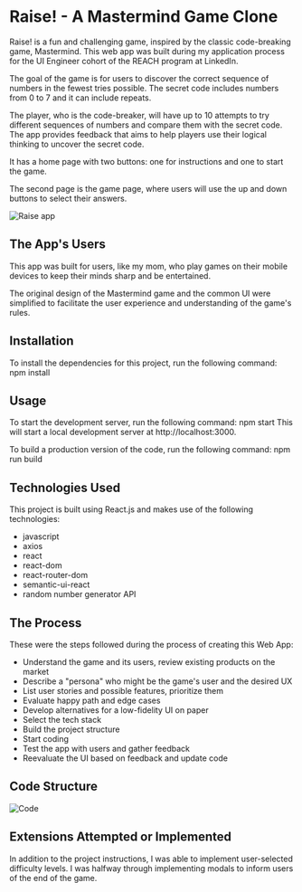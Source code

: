 # Raise! - A Mastermind Game Clone

Raise! is a fun and challenging game, inspired by the classic code-breaking game, Mastermind. This web app was built during my application process for the UI Engineer cohort of the REACH program at LinkedIn.

The goal of the game is for users to discover the correct sequence of numbers in the fewest tries possible. The secret code includes numbers from 0 to 7 and it can include repeats.

The player, who is the code-breaker, will have up to 10 attempts to try different sequences of numbers and compare them with the secret code. The app provides feedback that aims to help players use their logical thinking to uncover the secret code.

It has a home page with two buttons: one for instructions and one to start the game.

The second page is the game page, where users will use the up and down buttons to select their answers.

![Raise app](https://user-images.githubusercontent.com/69801600/213645990-dc1569db-ad42-4a7b-bcb5-cb94745c64ae.png)

## The App's Users

This app was built for users, like my mom, who play games on their mobile devices to keep their minds sharp and be entertained.

The original design of the Mastermind game and the common UI were simplified to facilitate the user experience and understanding of the game's rules.

## Installation

To install the dependencies for this project, run the following command:
npm install

## Usage

To start the development server, run the following command:
npm start
This will start a local development server at http://localhost:3000.

To build a production version of the code, run the following command:
npm run build

## Technologies Used

This project is built using React.js and makes use of the following technologies:

- javascript
- axios
- react
- react-dom
- react-router-dom
- semantic-ui-react
- random number generator API

## The Process

These were the steps followed during the process of creating this Web App:

- Understand the game and its users, review existing products on the market
- Describe a "persona" who might be the game's user and the desired UX
- List user stories and possible features, prioritize them
- Evaluate happy path and edge cases
- Develop alternatives for a low-fidelity UI on paper
- Select the tech stack
- Build the project structure
- Start coding
- Test the app with users and gather feedback
- Reevaluate the UI based on feedback and update code

## Code Structure

![Code](https://user-images.githubusercontent.com/69801600/213649149-3a4e809f-5e3c-42d6-9c86-f874fed7e46a.png)

## Extensions Attempted or Implemented

In addition to the project instructions, I was able to implement user-selected difficulty levels. I was halfway through implementing modals to inform users of the end of the game.
